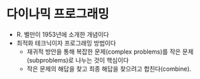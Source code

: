 # 다이나믹 프로그래밍

- R. 벨만이 1953년에 소개한 개념이다
- 최적화 테크닉이자 프로그래밍 방법이다
    - 재귀적 방안을 통해 복잡한 문제(complex problems)를 작은 문제(subproblems)로 나누는 것이 핵심이다
    - 작은 문제의 해답을 찾고 최종 해답을 찾으려고 합친다(combine).

